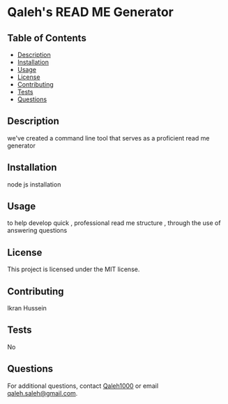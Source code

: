
  # Qaleh's READ ME Generator
  
  ## Table of Contents
  - [Description](#description)
  - [Installation](#installation)
  - [Usage](#usage)
  - [License](#license)
  - [Contributing](#contributing)
  - [Tests](#tests)
  - [Questions](#questions)
  
  ## Description
  we've created a command line tool that serves as a proficient read me generator
  
  ## Installation
  node js installation
  
  ## Usage
  to help develop quick , professional read me structure , through the use of answering questions
  
  ## License
  This project is licensed under the MIT license.
  
  ## Contributing
  Ikran Hussein 
  
  ## Tests
  No
  
  ## Questions
  For additional questions, contact [Qaleh1000](https://github.com/Qaleh1000) or email qaleh.saleh@gmail.com.
  